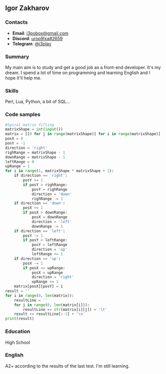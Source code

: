 ## Igor Zakharov

### Contacts
- __Email__: [i3pobox@gmail.com](mailto:i3pobox@gmail.com)
- __Discord__: [urop9lxa#2659](discord:urop9lxa#2659)
- __Telegram__: [@i3play](https://t.me/i3play)

### Summary
My main aim is to study and get a good job as a front-end developer. It's my dream. I spend a lot of time on programming and learning English and I hope it'll help me.

### Skills
Perl, Lua, Python, a bit of SQL...

### Code samples
```python
#Spiral matrix filling
matrixShape = int(input())
matrix = [[0 for j in range(matrixShape)] for i in range(matrixShape)]
posX = 0
posY = -1
direction = 'right'
righRange = matrixShape - 1
downRange = matrixShape - 1
leftRange = 0
upRange = 1
for i in range(1, matrixShape * matrixShape + 1):
    if direction == 'right':
        posY += 1
        if posY > righRange:
            posY = righRange
            direction = 'down'
            righRange -= 1
    if direction == 'down':
        posX += 1
        if posX > downRange:
            posX = downRange
            direction = 'left'
            downRange -= 1
    if direction == 'left':
        posY -= 1
        if posY < leftRange:
            posY = leftRange
            direction = 'up'
            leftRange += 1
    if direction == 'up':
        posX -= 1
        if posX <= upRange:
            posX = upRange
            direction = 'right'
            upRange += 1
    matrix[posX][posY] = i
result = ''
for i in range(0, len(matrix)):
    resultLine = ''
    for j in range(0, len(matrix[i])):
        resultLine += str(matrix[i][j]) + '\t'
    result += resultLine[:-1] + '\n'
print(result)
```
### Education
High School

### English
A2+ according to the results of the last test. I'm still learning.